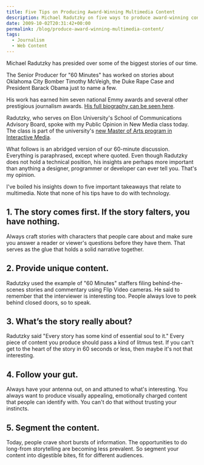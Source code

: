 ```yaml
---
title: Five Tips on Producing Award-Winning Multimedia Content
description: Michael Radutzky on five ways to produce award-winning content.
date: 2009-10-02T20:31:42+00:00
permalink: /blog/produce-award-winning-multimedia-content/
tags:
  - Journalism
  - Web Content
---
```


Michael Radutzky has presided over some of the biggest stories of our time.

The Senior Producer for "60 Minutes" has worked on stories about Oklahoma City Bomber Timothy McVeigh, the Duke Rape Case and President Barack Obama just to name a few.

His work has earned him seven national Emmy awards and several other prestigious journalism awards. [His full biography can be seen here](http://www.elon.edu/e-web/academics/communications/advisoryboard.xhtml).

Radutzky, who serves on Elon University's School of Communications Advisory Board, spoke with my Public Opinion in New Media class today. The class is part of the university's [new Master of Arts program in Interactive Media](http://www.elon.edu/e-web/academics/communications/interactive_media/).

What follows is an abridged version of our 60-minute discussion. Everything is paraphrased, except where quoted. Even though Radutzky does not hold a technical position, his insights are perhaps more important than anything a designer, programmer or developer can ever tell you. That's my opinion.

I've boiled his insights down to five important takeaways that relate to multimedia. Note that none of his tips have to do with technology.

## 1. The story comes first. If the story falters, you have nothing.

Always craft stories with characters that people care about and make sure you answer a reader or viewer's questions before they have them. That serves as the glue that holds a solid narrative together.

## 2. Provide unique content.

Radutzky used the example of "60 Minutes" staffers filing behind-the-scenes stories and commentary using Flip Video cameras. He said to remember that the interviewer is interesting too. People always love to peek behind closed doors, so to speak.

## 3. What&#8217;s the story really about?

Radutzky said "Every story has some kind of essential soul to it." Every piece of content you produce should pass a kind of litmus test. If you can't get to the heart of the story in 60 seconds or less, then maybe it's not that interesting.

## 4. Follow your gut.

Always have your antenna out, on and attuned to what's interesting. You always want to produce visually appealing, emotionally charged content that people can identify with. You can't do that without trusting your instincts.

## 5. Segment the content.

Today, people crave short bursts of information. The opportunities to do long-from storytelling are becoming less prevalent. So segment your content into digestible bites, fit for different audiences.
